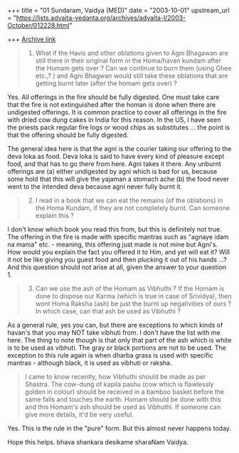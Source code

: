 +++
title = "01 Sundaram, Vaidya (MED)"
date = "2003-10-01"
upstream_url = "https://lists.advaita-vedanta.org/archives/advaita-l/2003-October/012228.html"

+++
[Archive link](https://lists.advaita-vedanta.org/archives/advaita-l/2003-October/012228.html)

> 1) What if the Havis and other oblations given
>    to Agni Bhagawan are still there in their
>    original form in the Homa/havan kundam after 
>    the Homam gets over ? Can we continue to burn 
>    them (using Ghee etc.,? ) and Agni Bhagwan 
>    would still take these oblations that are 
>    getting burnt later (after the homam gets over) ?

Yes. All offerings in the fire should be fully digested. One must take
care that the fire is not extinguished after the homan is done when
there are undigested offerings. It is common practice to cover all
offerings in the fire with dried cow dung cakes in India for this
reason. In the US, I have seen the priests pack regular fire logs or
wood chips as substitutes ... the point is that the offering should be
fully digested. 

The general idea here is that the agni is the courier taking our
offering to the deva loka as food. Deva loka is said to have every kind
of pleasure except food, and that has to go there from here. Agni takes
it there. Any unburnt offerings are (a) either undigested by agni which
is bad for us, because some hold that this will give the yajaman a
stomach ache (b) the food never went to the intended deva because agni
never fully burnt it.

> 2) I read in a book that we can eat the remains
>    (of the oblations) in the Homa Kundam, if they are
>    not completely burnt. Can someone explain this ?

I don't know which book you read this from, but this is definitely not
true. The offering in the fire is made with specific mantras such as
"agnaye idam na mama" etc. - meaning, this offering just made is not
mine but Agni's. How would you explain the fact you offered it to Him,
and yet will eat it? Will it not be like giving you guest food and then
plucking it out of his hands ...? 
And this question should not arise at all, given the answer to your
question 1.

> 3) Can we use the ash of the Homam as Vibhuthi ?
>    If the Homam is done to dispose our Karma (which
>    is true in case of Srividya), then wont Homa 
>    Raksha (ash) be just the burnt up negativities of 
>    ours ? In which case, can that ash be used as 
>    Vibhuthi ?

As a general rule, yes you can, but there are exceptions to which kinds
of havan's that you may NOT take vibhuti from. I don't have the list
with me here. The thing to note though is that only that part of the ash
which is white is to be used as vibhuti. The gray or black portions are
not to be used. The exception to this rule again is when dharba grass is
used with specific mantras - although black, it is used as vibhuti or
raksha.


> I came to know recently, how Vibhuthi should be made 
> as per Shastra. The cow-dung of kapila pashu (cow which
> is flawlessly golden in colour) should be received
> in a bamboo basket before the same falls and touches
> the earth. Homam should be done with this and this Homam's 
> ash should be used as Vibhuthi. If someone can 
> give more details, it'd be very useful.

Yes. This is the rule in the "pure" form. But this almost never happens
today. 

Hope this helps.
bhava shankara desikame sharaNam
Vaidya.

